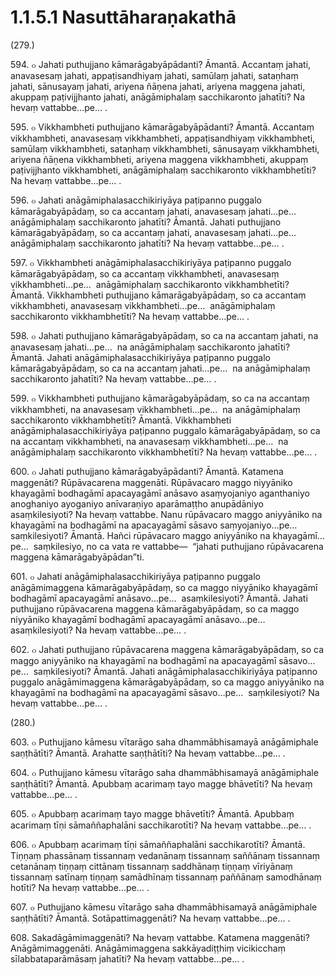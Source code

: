 # 1.1.5.1 Nasuttāharaṇakathā

(279.)

594\. ๐ Jahati puthujjano kāmarāgabyāpādanti? Āmantā. Accantaṃ jahati, anavasesaṃ jahati, appaṭisandhiyaṃ jahati, samūlaṃ jahati, sataṇhaṃ jahati, sānusayaṃ jahati, ariyena ñāṇena jahati, ariyena maggena jahati, akuppaṃ paṭivijjhanto jahati, anāgāmiphalaṃ sacchikaronto jahatīti? Na hevaṃ vattabbe…pe… .

595\. ๐ Vikkhambheti puthujjano kāmarāgabyāpādanti? Āmantā. Accantaṃ vikkhambheti, anavasesaṃ vikkhambheti, appaṭisandhiyaṃ vikkhambheti, samūlaṃ vikkhambheti, sataṇhaṃ vikkhambheti, sānusayaṃ vikkhambheti, ariyena ñāṇena vikkhambheti, ariyena maggena vikkhambheti, akuppaṃ paṭivijjhanto vikkhambheti, anāgāmiphalaṃ sacchikaronto vikkhambhetīti? Na hevaṃ vattabbe…pe… .

596\. ๐ Jahati anāgāmiphalasacchikiriyāya paṭipanno puggalo kāmarāgabyāpādaṃ, so ca accantaṃ jahati, anavasesaṃ jahati…pe…  anāgāmiphalaṃ sacchikaronto jahatīti? Āmantā. Jahati puthujjano kāmarāgabyāpādaṃ, so ca accantaṃ jahati, anavasesaṃ jahati…pe…  anāgāmiphalaṃ sacchikaronto jahatīti? Na hevaṃ vattabbe…pe… .

597\. ๐ Vikkhambheti anāgāmiphalasacchikiriyāya paṭipanno puggalo kāmarāgabyāpādaṃ, so ca accantaṃ vikkhambheti, anavasesaṃ vikkhambheti…pe…  anāgāmiphalaṃ sacchikaronto vikkhambhetīti? Āmantā. Vikkhambheti puthujjano kāmarāgabyāpādaṃ, so ca accantaṃ vikkhambheti, anavasesaṃ vikkhambheti…pe…  anāgāmiphalaṃ sacchikaronto vikkhambhetīti? Na hevaṃ vattabbe…pe… .

598\. ๐ Jahati puthujjano kāmarāgabyāpādaṃ, so ca na accantaṃ jahati, na anavasesaṃ jahati…pe…  na anāgāmiphalaṃ sacchikaronto jahatīti? Āmantā. Jahati anāgāmiphalasacchikiriyāya paṭipanno puggalo kāmarāgabyāpādaṃ, so ca na accantaṃ jahati…pe…  na anāgāmiphalaṃ sacchikaronto jahatīti? Na hevaṃ vattabbe…pe… .

599\. ๐ Vikkhambheti puthujjano kāmarāgabyāpādaṃ, so ca na accantaṃ vikkhambheti, na anavasesaṃ vikkhambheti…pe…  na anāgāmiphalaṃ sacchikaronto vikkhambhetīti? Āmantā. Vikkhambheti anāgāmiphalasacchikiriyāya paṭipanno puggalo kāmarāgabyāpādaṃ, so ca na accantaṃ vikkhambheti, na anavasesaṃ vikkhambheti…pe…  na anāgāmiphalaṃ sacchikaronto vikkhambhetīti? Na hevaṃ vattabbe…pe… .

600\. ๐ Jahati puthujjano kāmarāgabyāpādanti? Āmantā. Katamena maggenāti? Rūpāvacarena maggenāti. Rūpāvacaro maggo niyyāniko khayagāmī bodhagāmī apacayagāmī anāsavo asaṃyojaniyo aganthaniyo anoghaniyo ayoganiyo anīvaraṇiyo aparāmaṭṭho anupādāniyo asaṃkilesiyoti? Na hevaṃ vattabbe. Nanu rūpāvacaro maggo aniyyāniko na khayagāmī na bodhagāmī na apacayagāmī sāsavo saṃyojaniyo…pe…  saṃkilesiyoti? Āmantā. Hañci rūpāvacaro maggo aniyyāniko na khayagāmī…pe…  saṃkilesiyo, no ca vata re vattabbe—  “jahati puthujjano rūpāvacarena maggena kāmarāgabyāpādan”ti.

601\. ๐ Jahati anāgāmiphalasacchikiriyāya paṭipanno puggalo anāgāmimaggena kāmarāgabyāpādaṃ, so ca maggo niyyāniko khayagāmī bodhagāmī apacayagāmī anāsavo…pe…  asaṃkilesiyoti? Āmantā. Jahati puthujjano rūpāvacarena maggena kāmarāgabyāpādaṃ, so ca maggo niyyāniko khayagāmī bodhagāmī apacayagāmī anāsavo…pe…  asaṃkilesiyoti? Na hevaṃ vattabbe…pe… .

602\. ๐ Jahati puthujjano rūpāvacarena maggena kāmarāgabyāpādaṃ, so ca maggo aniyyāniko na khayagāmī na bodhagāmī na apacayagāmī sāsavo…pe…  saṃkilesiyoti? Āmantā. Jahati anāgāmiphalasacchikiriyāya paṭipanno puggalo anāgāmimaggena kāmarāgabyāpādaṃ, so ca maggo aniyyāniko na khayagāmī na bodhagāmī na apacayagāmī sāsavo…pe…  saṃkilesiyoti? Na hevaṃ vattabbe…pe… .

(280.)

603\. ๐ Puthujjano kāmesu vītarāgo saha dhammābhisamayā anāgāmiphale saṇṭhātīti? Āmantā. Arahatte saṇṭhātīti? Na hevaṃ vattabbe…pe… .

604\. ๐ Puthujjano kāmesu vītarāgo saha dhammābhisamayā anāgāmiphale saṇṭhātīti? Āmantā. Apubbaṃ acarimaṃ tayo magge bhāvetīti? Na hevaṃ vattabbe…pe… .

605\. ๐ Apubbaṃ acarimaṃ tayo magge bhāvetīti? Āmantā. Apubbaṃ acarimaṃ tīṇi sāmaññaphalāni sacchikarotīti? Na hevaṃ vattabbe…pe… .

606\. ๐ Apubbaṃ acarimaṃ tīṇi sāmaññaphalāni sacchikarotīti? Āmantā. Tiṇṇaṃ phassānaṃ tissannaṃ vedanānaṃ tissannaṃ saññānaṃ tissannaṃ cetanānaṃ tiṇṇaṃ cittānaṃ tissannaṃ saddhānaṃ tiṇṇaṃ vīriyānaṃ tissannaṃ satīnaṃ tiṇṇaṃ samādhīnaṃ tissannaṃ paññānaṃ samodhānaṃ hotīti? Na hevaṃ vattabbe…pe… .

607\. ๐ Puthujjano kāmesu vītarāgo saha dhammābhisamayā anāgāmiphale saṇṭhātīti? Āmantā. Sotāpattimaggenāti? Na hevaṃ vattabbe…pe… .

608\. Sakadāgāmimaggenāti? Na hevaṃ vattabbe. Katamena maggenāti? Anāgāmimaggenāti. Anāgāmimaggena sakkāyadiṭṭhiṃ vicikicchaṃ sīlabbataparāmāsaṃ jahatīti? Na hevaṃ vattabbe…pe… .
